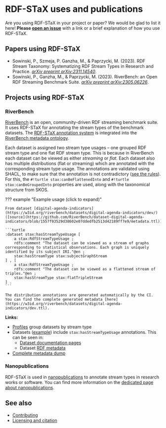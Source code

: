 # RDF-STaX uses and publications

Are you using RDF-STaX in your project or paper? We would be glad to list it here! **Please [open an issue](https://github.com/RDF-STaX/rdf-stax.github.io/issues/new)** with a link or a brief explanation of how you use RDF-STaX.

## Papers using RDF-STaX

- Sowinski, P., Szmeja, P. Ganzha, M., & Paprzycki, M. (2023). RDF Stream Taxonomy: Systematizing RDF Stream Types in Research and Practice. _[arXiv preprint arXiv:2311.14540](https://arxiv.org/abs/2311.14540)_.
- Sowinski, P., Ganzha, M., & Paprzycki, M. (2023). RiverBench: an Open RDF Streaming Benchmark Suite. _[arXiv preprint arXiv:2305.06226](https://arxiv.org/abs/2305.06226)_.

## Projects using RDF-STaX

### RiverBench

[RiverBench](https://w3id.org/riverbench/) is an open, community-driven RDF streaming benchmark suite. It uses RDF-STaX for annotating the stream types of the benchmark datasets. The [RDF-STaX annotation system](use-it.md) is integrated into the [RiverBench metadata ontology](https://w3id.org/riverbench/schema/metadata).

Each dataset is assigned two stream type usages – one grouped RDF stream type and one flat RDF stream type. This is because in RiverBench each dataset can be viewed as either *streaming* or *flat*. Each dataset also has multiple distributions (flat or streaming) which are annotated with the corresponding stream type usage. The annotations are validated using SHACL, to make sure that the annotation is not contradictory ([see the rules](https://github.com/RiverBench/schema/blob/c38e2a8fb1d8d9e0dd019ff2d0515651c3b6b7da/src/dataset-shacl.ttl)). For this, the `#!turtle stax:canBeFlattenedInto` and `#!turtle stax:canBeGroupedInto` properties are used, along with the taxonomical structure from SKOS.

??? example "Example usage (click to expand)"

    From dataset [digital-agenda-indicators](https://w3id.org/riverbench/datasets/digital-agenda-indicators/dev/) ([source](https://github.com/RiverBench/dataset-digital-agenda-indicators/blob/1557f93529d38602e07ddedfb2513d42189ff7e9/metadata.ttl)):

    ```turtle
    :dataset stax:hasStreamTypeUsage [
        a stax:RdfStreamTypeUsage ;
        rdfs:comment "The dataset can be viewed as a stream of graphs corresponding to statistical observations. Each graph is uniquely identified by its subject IRI."@en ;
        stax:hasStreamType stax:subjectGraphStream
    ] , [
        a stax:RdfStreamTypeUsage ;
        rdfs:comment "The dataset can be viewed as a flattened stream of triples."@en ;
        stax:hasStreamType stax:flatTripleStream
    ] .
    ```

    The distribution annotations are generated automatically by the CI. You can find the complete generated metadata [here](https://w3id.org/riverbench/datasets/digital-agenda-indicators/dev.ttl).

**Links:**

- [Profiles](https://w3id.org/riverbench/profiles) group datasets by stream type
- Datasets ([example](https://w3id.org/riverbench/datasets/assist-iot-weather-graphs/dev/#technical-metadata)) include `stax:hasStreamTypeUsage` annotations. This can be seen in:
    - [Dataset documentation pages](https://w3id.org/riverbench/datasets/)
    - Dataset [RDF metadata](https://w3id.org/riverbench/datasets/assist-iot-weather-graphs/dev.ttl)
- [Complete metadata dump](https://w3id.org/riverbench/dumps/dev.ttl.gz)


### Nanopublications

RDF-STaX is used in [nanopublications](nanopubs.md) to annotate stream types in research works or software. You can find more information on the [dedicated page about nanopublications](nanopubs.md).

## See also

- [Contributing](contributing.md)
- [Licensing and citation](licensing.md)
